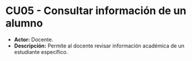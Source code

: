 # CU05 - Consultar información de un alumno
+ **Actor:** Docente.
+ **Descripción:** Permite al docente revisar información académica de un estudiante específico.
